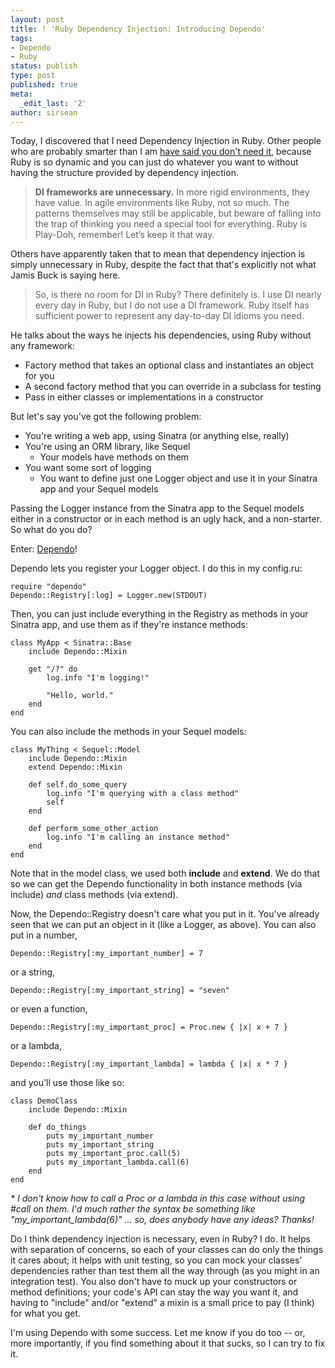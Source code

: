 ```yaml
---
layout: post
title: ! 'Ruby Dependency Injection: Introducing Dependo'
tags:
- Dependo
- Ruby
status: publish
type: post
published: true
meta:
  _edit_last: '2'
author: sirsean
---
```

Today, I discovered that I need Dependency Injection in Ruby. Other people who are probably smarter than I am [have said you don't need it](http://weblog.jamisbuck.org/2008/11/9/legos-play-doh-and-programming), because Ruby is so dynamic and you can just do whatever you want to without having the structure provided by dependency injection.

> **DI frameworks are unnecessary.** In more rigid environments, they have value. In agile environments like Ruby, not so much. The patterns themselves may still be applicable, but beware of falling into the trap of thinking you need a special tool for everything. Ruby is Play-Doh, remember! Let’s keep it that way.

Others have apparently taken that to mean that dependency injection is simply unnecessary in Ruby, despite the fact that that's explicitly not what Jamis Buck is saying here.

> So, is there no room for DI in Ruby? There definitely is. I use DI nearly every day in Ruby, but I do not use a DI framework. Ruby itself has sufficient power to represent any day-to-day DI idioms you need.

He talks about the ways he injects his dependencies, using Ruby without any framework:

- Factory method that takes an optional class and instantiates an object for you
- A second factory method that you can override in a subclass for testing
- Pass in either classes or implementations in a constructor

But let's say you've got the following problem:

- You're writing a web app, using Sinatra (or anything else, really)
- You're using an ORM library, like Sequel
    + Your models have methods on them
- You want some sort of logging
    + You want to define just one Logger object and use it in your Sinatra app and your Sequel models

Passing the Logger instance from the Sinatra app to the Sequel models either in a constructor or in each method is an ugly hack, and a non-starter. So what do you do?

Enter: [Dependo](https://github.com/sirsean/dependo)!

Dependo lets you register your Logger object. I do this in my config.ru:

    require "dependo"
    Dependo::Registry[:log] = Logger.new(STDOUT)
    
Then, you can just include everything in the Registry as methods in your Sinatra app, and use them as if they're instance methods:

    class MyApp < Sinatra::Base
        include Dependo::Mixin

        get "/?" do
            log.info "I'm logging!"

            "Hello, world."
        end
    end

You can also include the methods in your Sequel models:

    class MyThing < Sequel::Model
        include Dependo::Mixin
        extend Dependo::Mixin

        def self.do_some_query
            log.info "I'm querying with a class method"
            self
        end

        def perform_some_other_action
            log.info "I'm calling an instance method"
        end
    end

Note that in the model class, we used both **include** and **extend**. We do that so we can get the Dependo functionality in both instance methods (via include) _and_ class methods (via extend).

Now, the Dependo::Registry doesn't care what you put in it. You've already seen that we can put an object in it (like a Logger, as above). You can also put in a number,

    Dependo::Registry[:my_important_number] = 7

or a string,

    Dependo::Registry[:my_important_string] = "seven"

or even a function,

    Dependo::Registry[:my_important_proc] = Proc.new { |x| x + 7 }

or a lambda,

    Dependo::Registry[:my_important_lambda] = lambda { |x| x * 7 }

and you'll use those like so:

    class DemoClass
        include Dependo::Mixin

        def do_things
            puts my_important_number
            puts my_important_string
            puts my_important_proc.call(5)
            puts my_important_lambda.call(6)
        end
    end

_* I don't know how to call a Proc or a lambda in this case without using #call on them. I'd much rather the syntax be something like "my\_important\_lambda(6)" ... so, does anybody have any ideas? Thanks!_

Do I think dependency injection is necessary, even in Ruby? I do. It helps with separation of concerns, so each of your classes can do only the things it cares about; it helps with unit testing, so you can mock your classes' dependencies rather than test them all the way through (as you might in an integration test). You also don't have to muck up your constructors or method definitions; your code's API can stay the way you want it, and having to "include" and/or "extend" a mixin is a small price to pay (I think) for what you get.

I'm using Dependo with some success. Let me know if you do too -- or, more importantly, if you find something about it that sucks, so I can try to fix it.
